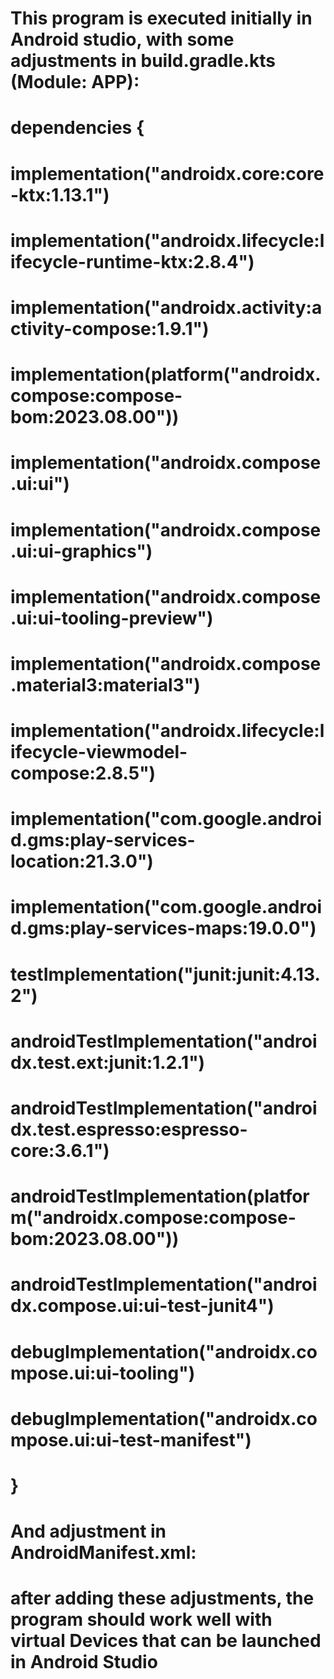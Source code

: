 # This program is executed initially in Android studio, with some adjustments in build.gradle.kts (Module: APP):
# dependencies {
#    implementation("androidx.core:core-ktx:1.13.1")
#    implementation("androidx.lifecycle:lifecycle-runtime-ktx:2.8.4")
#    implementation("androidx.activity:activity-compose:1.9.1")
#    implementation(platform("androidx.compose:compose-bom:2023.08.00"))
#    implementation("androidx.compose.ui:ui")
#    implementation("androidx.compose.ui:ui-graphics")
#    implementation("androidx.compose.ui:ui-tooling-preview")
#    implementation("androidx.compose.material3:material3")
#    implementation("androidx.lifecycle:lifecycle-viewmodel-compose:2.8.5")
#    implementation("com.google.android.gms:play-services-location:21.3.0")
#    implementation("com.google.android.gms:play-services-maps:19.0.0")
#    testImplementation("junit:junit:4.13.2")
#    androidTestImplementation("androidx.test.ext:junit:1.2.1")
#    androidTestImplementation("androidx.test.espresso:espresso-core:3.6.1")
#    androidTestImplementation(platform("androidx.compose:compose-bom:2023.08.00"))
#    androidTestImplementation("androidx.compose.ui:ui-test-junit4")
#    debugImplementation("androidx.compose.ui:ui-tooling")
#    debugImplementation("androidx.compose.ui:ui-test-manifest")
# }
# And adjustment in AndroidManifest.xml:
# <uses-permission android:name="android.permission.INTERNET"/>
# <uses-permission android:name="android.permission.ACCESS_COARSE_LOCATION"/>
# <uses-permission android:name="android.permission.ACCESS_FINE_LOCATION"/>
# after adding these adjustments, the program should work well with virtual Devices that can be launched in Android Studio

